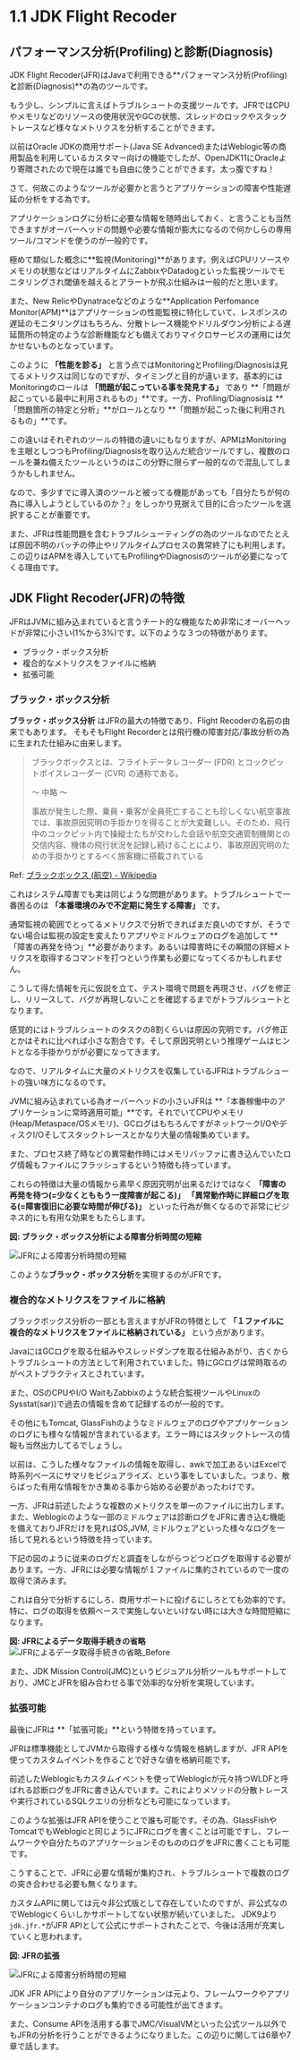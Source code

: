 # 1.1 JDK Flight Recoder

## パフォーマンス分析(Profiling)と診断(Diagnosis)

JDK Flight Recoder(JFR)はJavaで利用できる**パフォーマンス分析(Profiling)**と**診断(Diagnosis)**の為のツールです。

もう少し、シンプルに言えばトラブルシュートの支援ツールです。JFRではCPUやメモリなどのリソースの使用状況やGCの状態、スレッドのロックやスタックトレースなど様々なメトリクスを分析することができます。

以前はOracle JDKの商用サポート(Java SE Advanced)またはWeblogic等の商用製品を利用しているカスタマー向けの機能でしたが、OpenJDK11にOracleより寄贈されたので現在は誰でも自由に使うことができます。太っ腹ですね！

さて、何故このようなツールが必要かと言うとアプリケーションの障害や性能遅延の分析をする為です。

アプリケーションログに分析に必要な情報を随時出しておく、と言うことも当然できますがオーバーヘッドの問題や必要な情報が膨大になるので何かしらの専用ツール/コマンドを使うのが一般的です。

極めて類似した概念に**監視(Monitoring)**があります。例えばCPUリソースやメモリの状態などはリアルタイムにZabbixやDatadogといった監視ツールでモニタリングされ閾値を越えるとアラートが飛ぶ仕組みは一般的だと思います。

また、New RelicやDynatraceなどのような**Application Perfomance Monitor(APM)**はアプリケーションの性能監視に特化していて、レスポンスの遅延のモニタリングはもちろん、分散トレース機能やドリルダウン分析による遅延箇所の特定のような診断機能なども備えておりマイクロサービスの運用には欠かせないものとなっています。

このように **「性能を診る」** と言う点ではMonitoringとProfiling/Diagnosisは見てるメトリクスは同じなのですが、タイミングと目的が違います。基本的にはMonitoringのロールは **「問題が起こっている事を発見する」** であり **「問題が起こっている最中に利用されるもの」**です。一方、Profiling/Diagnosisは **「問題箇所の特定と分析」**がロールとなり **「問題が起こった後に利用されるもの」**です。

この違いはそれぞれのツールの特徴の違いにもなりますが、APMはMonitoringを主眼としつつもProfiling/Diagnosisを取り込んだ統合ツールですし、複数のロールを兼ね備えたツールというのはこの分野に限らず一般的なので混乱してしまうかもしれません。

なので、多少すでに導入済のツールと被ってる機能があっても「自分たちが何の為に導入しようとしているのか？」をしっかり見据えて目的に合ったツールを選択することが重要です。

また、JFRは性能問題を含むトラブルシューティングの為のツールなのでたとえば原因不明のバッチの停止やリアルタイムプロセスの異常終了にも利用します。この辺りはAPMを導入していてもProfilingやDiagnosisのツールが必要になってくる理由です。

## JDK Flight Recoder(JFR)の特徴

JFRはJVMに組み込まれていると言うチート的な機能なため非常にオーバーヘッドが非常に小さい(1%から3%)です。以下のような３つの特徴があります。

- ブラック・ボックス分析
- 複合的なメトリクスをファイルに格納
- 拡張可能

### ブラック・ボックス分析

**ブラック・ボックス分析** はJFRの最大の特徴であり、Flight Recoderの名前の由来でもあります。 そもそもFlight Recorderとは飛行機の障害対応/事故分析の為に生まれた仕組みに由来します。

>ブラックボックスとは、フライトデータレコーダー (FDR) とコックピットボイスレコーダー (CVR) の通称である。
>
> 〜 中略 〜 
>
>事故が発生した際、乗員・乗客が全員死亡することも珍しくない航空事故では、事故原因究明の手掛かりを得ることが大変難しい。そのため、飛行中のコックピット内で操縦士たちが交わした会話や航空交通管制機関との交信内容、機体の飛行状況を記録し続けることにより、事故原因究明のための手掛かりとするべく旅客機に搭載されている

Ref: [ブラックボックス (航空) - Wikipedia](https://ja.wikipedia.org/wiki/%E3%83%96%E3%83%A9%E3%83%83%E3%82%AF%E3%83%9C%E3%83%83%E3%82%AF%E3%82%B9_(%E8%88%AA%E7%A9%BA))

これはシステム障害でも実は同じような問題があります。トラブルシュートで一番困るのは **「本番環境のみで不定期に発生する障害」** です。

通常監視の範囲でとってるメトリクスで分析できればまだ良いのですが、そうでない場合は監視の設定を変えたりアプリやミドルウェアのログを追加して **「障害の再発を待つ」**必要があります。あるいは障害時にその瞬間の詳細メトリクスを取得するコマンドを打つという作業も必要になってくるかもしれません。

こうして得た情報を元に仮説を立て、テスト環境で問題を再現させ、バグを修正し、リリースして、バグが再現しないことを確認するまでがトラブルシュートとなります。

感覚的にはトラブルシュートのタスクの8割くらいは原因の究明です。バグ修正とかはそれに比べれば小さな割合です。そして原因究明という推理ゲームはヒントとなる手掛かりがが必要になってきます。

なので、リアルタイムに大量のメトリクスを収集しているJFRはトラブルシュートの強い味方になるのです。

JVMに組み込まれている為オーバーヘッドの小さいJFRは **「本番稼働中のアプリケーションに常時適用可能」**です。それでいてCPUやメモリ(Heap/Metaspace/OSメモリ)、GCログはもちろんですがネットワークI/OやディスクI/Oそしてスタックトレースとかなり大量の情報集めています。

また、プロセス終了時などの異常動作時にはメモリバッファに書き込んでいたログ情報もファイルにフラッシュするという特徴も持っています。

これらの特徴は大量の情報から素早く原因究明が出来るだけではなく **「障害の再発を待つ(=少なくとももう一度障害が起こる)」** **「異常動作時に詳細ログを取る(=障害復旧に必要な時間が伸びる)」** といった行為が無くなるので非常にビジネス的にも有用な効果をもたらします。

**図: ブラック・ボックス分析による障害分析時間の短縮**

![JFRによる障害分析時間の短縮](../images/001-blackbox_analysis.svg)

このような**ブラック・ボックス分析**を実現するのがJFRです。

### 複合的なメトリクスをファイルに格納

ブラックボックス分析の一部とも言えますがJFRの特徴として **「１ファイルに複合的なメトリクスをファイルに格納されている」** という点があります。

JavaにはGCログを取る仕組みやスレッドダンプを取る仕組みあがり、古くからトラブルシュートの方法として利用されていました。特にGCログは常時取るのがベストプラクティスとされています。

また、OSのCPUやI/O WaitもZabbixのような統合監視ツールやLinuxのSysstat(sar))で過去の情報を含めて記録するのが一般的です。

その他にもTomcat, GlassFishのようなミドルウェアのログやアプリケーションのログにも様々な情報が含まれているます。エラー時にはスタックトレースの情報も当然出力してるでしょうし。

以前は、こうした様々なファイルの情報を取得し、awkで加工あるいはExcelで時系列ベースにサマリをビジュアライズ、という事をしていました。つまり、散らばった有用な情報をかき集める事から始める必要があったわけです。

一方、JFRは前述したような複数のメトリクスを単一のファイルに出力します。また、Weblogicのような一部のミドルウェアは診断ログをJFRに書き込む機能を備えておりJFRだけを見ればOS,JVM, ミドルウェアといった様々なログを一括して見れるという特徴を持っています。

下記の図のように従来のログだと調査をしながらつどつどログを取得する必要があります。一方、JFRには必要な情報が１ファイルに集約されているので一度の取得で済みます。

これは自分で分析するにしろ、商用サポートに投げるにしろとても効率的です。特に、ログの取得を依頼ベースで実施しないといけない時には大きな時間短縮になります。

**図: JFRによるデータ取得手続きの省略**
![JFRによるデータ取得手続きの省略_Before](../images/001-analysis_flow.svg)

また、JDK Mission Control(JMC)というビジュアル分析ツールもサポートしており、JMCとJFRを組み合わせる事で効率的な分析を実現しています。

### 拡張可能

最後にJFRは **「拡張可能」**という特徴を持っています。

JFRは標準機能としてJVMから取得する様々な情報を格納しますが、JFR APIを使ってカスタムイベントを作ることで好きな値を格納可能です。

前述したWeblogicもカスタムイベントを使ってWeblogicが元々持つWLDFと呼ばれる診断ログをJFRに書き込んでいます。これによりメソッドの分散トレースや実行されているSQLクエリの分析なども可能になっています。

このような拡張はJFR APIを使うことで誰も可能です。その為、GlassFishやTomcatでもWeblogicと同じようにJFRにログを書くことは可能ですし、フレームワークや自分たちのアプリケーションそのもののログをJFRに書くことも可能です。

こうすることで、JFRに必要な情報が集約され、トラブルシュートで複数のログの突き合わせる必要も無くなります。

カスタムAPIに関しては元々非公式版として存在していたのですが、非公式なのでWeblogicくらいしかサポートしてない状態が続いていました。
JDK9より`jdk.jfr.*`がJFR APIとして公式にサポートされたことで、今後は活用が充実していくと思われます。

**図: JFRの拡張**

![JFRによる障害分析時間の短縮](../images/001-jfr_extensibility.svg)

JDK JFR APIにより自分のアプリケーションは元より、フレームワークやアプリケーションコンテナのログも集約できる可能性が出てきます。

また、Consume APIを活用する事でJMC/VisualVMといった公式ツール以外でもJFRの分析を行うことができるようになりました。この辺りに関しては6章や7章で話します。